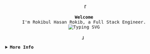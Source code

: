<div align="center">
  <strong><samp>「</samp></strong>
</div>

<p align="center">
  <samp>
    <b>Welcome</b>  
    <br />
    I'm Rokibul Hasan Rokib, a Full Stack Engineer.  
    <br />
    <img
      src="https://readme-typing-svg.demolab.com?font=Iosevka&size=16&pause=1000&color=9D7CD8&center=true&vCenter=true&width=435&lines=I+code+efficient+and+elegant+programs"
      alt="Typing SVG"
    />
  </samp>
</p>

<p align="center">
  <strong><samp>」</samp></strong>
</p>

<details align="left">
  <summary>
    <samp><b>More Info</b></samp>
  </summary>
  <br />
  <p align="center">
    <samp>
      [ <a href="">about me</a> •
      <a href="">projects</a> •
      <a href="https://www.linkedin.com/in/0xrokib/">contact</a> ]
    </samp>
  </p>
  <br />
  <div style="max-width: 800px; margin: 0 auto;">
    <table style="width: 100%; text-align: center;">
      <!-- First row with GitHub Stats and Streaks -->
      <tr>
        <td style="width: 50%; padding: 10px; vertical-align: top;">
          <a href="#github-stats">
            <img
              alt="GitHub Stats"
              src="https://github-readme-stats.vercel.app/api?username=0xRokib&count_private=true&show_icons=true&include_all_commits=true&hide_border=true&theme=tokyonight"
            />
          </a>
        </td>
        <td style="width: 50%; padding: 10px; vertical-align: top;">
          <a href="#streak-stats">
            <img
              alt="GitHub Streak (Simulated)"
              src="https://github-readme-stats.vercel.app/api?username=0xRokib&count_private=true&show_icons=true&include_all_commits=true&hide_border=true&theme=tokyonight&custom_title=🔥%20GitHub%20Streak%20Like%20Activity"
            />
          </a>
        </td>
      </tr>
      <!-- Second row with Top Languages -->
      <tr>
        <td colspan="2" style="padding: 10px;">
          <a href="#top-languages">
            <img
              alt="Top Languages"
              height="160"
              width="350"
              style="display: block; margin: 0 auto;"
              src="https://github-readme-stats.vercel.app/api/top-langs/?username=0xRokib&langs_count=6&theme=tokyonight&layout=compact&hide_border=true"
            />
          </a>
        </td>
      </tr>
      <!-- Third row with Tech Stack -->
      <tr>
        <td colspan="2" style="padding: 10px;">
          <p><b>⚙️ Tech Stack:</b></p>
          <p>
            <img src="https://img.shields.io/badge/JavaScript-FFF200?style=for-the-badge&logo=javascript&logoColor=black" alt="JavaScript" />
            <img src="https://img.shields.io/badge/TypeScript-3178C6?style=for-the-badge&logo=typescript&logoColor=white" alt="TypeScript" />
            <img src="https://img.shields.io/badge/Node.js-8CC84B?style=for-the-badge&logo=node.js&logoColor=white" alt="Node.js" />
            <img src="https://img.shields.io/badge/Express-000000?style=for-the-badge&logo=express&logoColor=white" alt="Express" />
            <img src="https://img.shields.io/badge/Python-3776AB?style=for-the-badge&logo=python&logoColor=white" alt="Python" />
            <img src="https://img.shields.io/badge/MongoDB-4EA94B?style=for-the-badge&logo=mongodb&logoColor=white" alt="MongoDB" />
            <img src="https://img.shields.io/badge/PostgreSQL-336791?style=for-the-badge&logo=postgresql&logoColor=white" alt="PostgreSQL" />
            <img src="https://img.shields.io/badge/SQL-4479A1?style=for-the-badge&logo=mysql&logoColor=white" alt="SQL" />
            <img src="https://img.shields.io/badge/Redis-D92C2C?style=for-the-badge&logo=redis&logoColor=white" alt="Redis" />
            <img src="https://img.shields.io/badge/Linux-FCC624?style=for-the-badge&logo=linux&logoColor=black" alt="Linux" />
            <img src="https://img.shields.io/badge/C-A8B9CC?style=for-the-badge&logo=c&logoColor=black" alt="C" />
            <img src="https://img.shields.io/badge/Next.js-000000?style=for-the-badge&logo=next.js&logoColor=white" alt="Next.js" />
            <img src="https://img.shields.io/badge/React-61DAFB?style=for-the-badge&logo=react&logoColor=black" alt="React" />
            <img src="https://img.shields.io/badge/Firebase-FFCA28?style=for-the-badge&logo=firebase&logoColor=black" alt="Firebase" />
            <img src="https://img.shields.io/badge/Netlify-00C7B7?style=for-the-badge&logo=netlify&logoColor=white" alt="Netlify" />
            <img src="https://img.shields.io/badge/Vercel-000000?style=for-the-badge&logo=vercel&logoColor=white" alt="Vercel" />
            <img src="https://img.shields.io/badge/NPM-CC3534?style=for-the-badge&logo=npm&logoColor=white" alt="NPM" />
            <img src="https://img.shields.io/badge/Redux-764ABC?style=for-the-badge&logo=redux&logoColor=white" alt="Redux" />
            <img src="https://img.shields.io/badge/TailwindCSS-38B2AC?style=for-the-badge&logo=tailwindcss&logoColor=white" alt="TailwindCSS" />
            <img src="https://img.shields.io/badge/Chart.js-F7A1A1?style=for-the-badge&logo=chart.js&logoColor=black" alt="Chart.js" />
            <img src="https://img.shields.io/badge/HTML-E34F26?style=for-the-badge&logo=html5&logoColor=white" alt="HTML" />
            <img src="https://img.shields.io/badge/CSS-1572B6?style=for-the-badge&logo=css3&logoColor=white" alt="CSS" />
            <img src="https://img.shields.io/badge/SASS-CC6699?style=for-the-badge&logo=sass&logoColor=white" alt="SASS" />
            <img src="https://img.shields.io/badge/Docker-2496ED?style=for-the-badge&logo=docker&logoColor=white" alt="Docker" />
            <img src="https://img.shields.io/badge/Bash-4EAA25?style=for-the-badge&logo=gnubash&logoColor=white" alt="Bash" />
            <img src="https://img.shields.io/badge/Zorin_OS-169A3B?style=for-the-badge&logo=zorin&logoColor=white" alt="Zorin OS" />
          </p>
        </td>
      </tr>
      <!-- Fourth row with LeetCode and HackerRank badges -->
      <tr>
        <td style="width: 50%; padding: 10px;">
          <a href="https://leetcode.com/u/0xRokib/">
            <img
              src="https://img.shields.io/badge/LeetCode-0xRokib-brightgreen?style=for-the-badge&logo=Leetcode"
              alt="Leetcode Profile"
            />
          </a>
        </td>
        <td style="width: 50%; padding: 10px;">
          <a href="https://www.hackerrank.com/0xrokib">
            <img
              src="https://img.shields.io/badge/HackerRank-0xRokib-brightgreen?style=for-the-badge&logo=HackerRank"
              alt="HackerRank Profile"
            />
          </a>
        </td>
      </tr>
    </table>
  </div>
</details>
